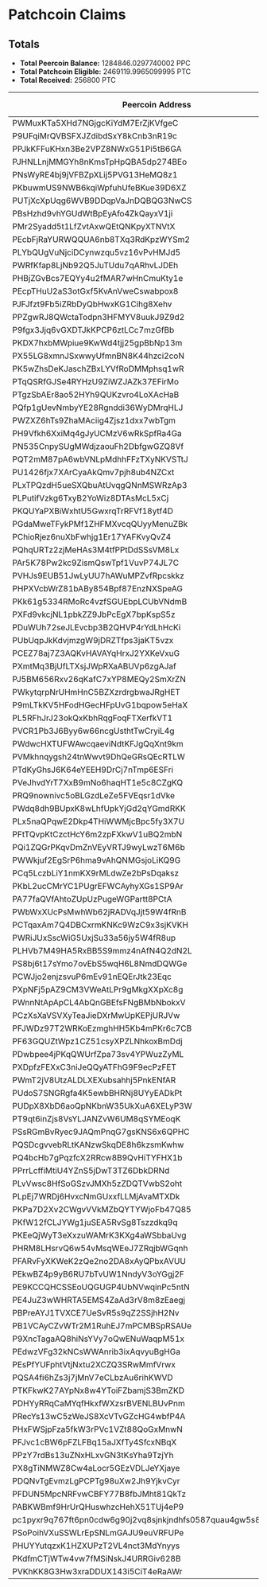 # Patchcoin Claims

## Totals

- **Total Peercoin Balance:** 1284846.0297740002 PPC
- **Total Patchcoin Eligible:** 2469119.9965099995 PTC
- **Total Received:** 256800 PTC

| Peercoin Address | Patchcoin Address | Peercoin Balance | Patchcoin Eligible | Total Received | Timestamp |
|------------------|------------------|------------------|-------------------|---------------|----------|
| PWMuxKTa5XHd7NGjgcKiYdM7ErZjKVfgeC | PXqBX3m69SmTfbnykcW9CTokKqB8fDVNCe | 1292.530000 | 12925.300000 | 0.000000 | 1740322189 |
| P9UFqiMrQVBSFXJZdibdSxY8kCnb3nR19c | PX474C2gg7GrE4wiEfPM92WVXdu4CdyzpQ | 100.000000 | 1000.000000 | 0.000000 | 1740322086 |
| PPJkKFFuKHxn3Be2VPZ8NWxG51Pi5tB6GA | PFoyQTegXjrCAY8cfvc9oNTTt7wh6iJ5wD | 359.557496 | 3595.574960 | 0.000000 | 1740318740 |
| PJHNLLnjMMGYh8nKmsTpHpQBA5dp274BEo | PXUwDbwNd2s6trcbAmCfb7HiidtDoubjE4 | 168.929952 | 1689.299520 | 0.000000 | 1740318645 |
| PNsWyRE4bj9jVFBZpXLij5PVG13HeMQ8z1 | PW7BDTes8WnLk51vzcmgJgWkBwHW3XFR2A | 6899.220986 | 50000.000000 | 0.000000 | 1740318376 |
| PKbuwmUS9NWB6kqiWpfuhUfeBKue39D6XZ | PPB49BkrTW2H7AQU7zHaWsqm4aZhcbPpBb | 226838.117645 | 50000.000000 | 0.000000 | 1740318299 |
| PUTjXcXpUqg6WVB9DDqpVaJnDQBQG3NwCS | PQ6C4ezmqo2QjCUmtpY6sWsnVjQmQ8BL5i | 130.084288 | 1300.842880 | 0.000000 | 1740318294 |
| PBsHzhd9vhYGUdWtBpEyAfo4ZkQayxV1ji | PDkEsL9ezu9YwEP5x4GKP2b7E4fKgVQfBs | 69.097750 | 690.977500 | 0.000000 | 1740318211 |
| PMr2Syadd5t1LfZvtAxwQEtQNKpyXTNVtX | PA6NF54GLBisbuu1PscpLNbM925j8vk8RV | 153874.919846 | 50000.000000 | 0.000000 | 1740315496 |
| PEcbFjRaYURWQQUA6nb8TXq3RdKpzWYSm2 | PLw56a4bGEVYYzJ5q9z1B3XsrdJHpdxDkb | 30.672781 | 306.727810 | 0.000000 | 1740315162 |
| PLYbQUgVuNjciDCynwzqu5vz16vPvHMJd5 | PG5Wo8qJHodxqowdVo9wpr9nC5EfcQeXSU | 103.356984 | 1033.569840 | 0.000000 | 1740315109 |
| PWRfKfap8LjNb92Q5JuTUdu7qARhvLJDEh | PEbTNt25ihfthk1dr1nm9NXJigndWxiU3y | 256.889402 | 2568.894020 | 0.000000 | 1740314966 |
| PHBjZGvBcs7EQYy4u2fMAR7wHnCmuKty1e | PHps5WXSf3QKjBonDLeSBdTgjuTNwYThWu | 547.540286 | 5475.402860 | 0.000000 | 1740314807 |
| PEcpTHuU2aS3otGxf5KvAnVweCswabpox8 | PDmR2jDoxWRMcZZJ8s2Dh6sALTV2GhRU2H | 3587.287541 | 35872.875410 | 0.000000 | 1740312859 |
| PJFJfzt9Fb5iZRbDyQbHwxKG1Cihg8Xehv | PVv9chFbEJKkRYxsJa45V72RpEsWJLvPGk | 8076.834308 | 50000.000000 | 0.000000 | 1740307680 |
| PPZgwRJ8QWctaTodpn3HFMYV8uukJ9Z9d2 | PPBZkm2Hyb8xYtT9E5pNMyr6bLJ9yPXQqQ | 16980.421382 | 50000.000000 | 0.000000 | 1740305082 |
| P9fgx3Jjq6vGXDTJkKPCP6ztLCc7mzGfBb | PAjhX9qLgbaXWVci4pi9a4wAJuEkkeZwLT | 15730.375168 | 50000.000000 | 0.000000 | 1740304991 |
| PKDX7hxbMWpiue9KwWd4tjj25gpBbNp13m | PKgeuPZKX3pWB7xAVqH2b8Z9XR6r1E6pKc | 500.000000 | 5000.000000 | 0.000000 | 1740304973 |
| PX55LG8xmnJSxwwyUfmnBN8K44hzci2coN | PMocQezyqpoPaRHZqZiwCGaX4DqyijYssd | 500.000000 | 5000.000000 | 0.000000 | 1740304950 |
| PK5wZhsDeKJaschZBxLYVfRoDMMphsq1wR | PCHJG5kaT9X7cL5PgPqk68YxCQQmiCxYZC | 500.000000 | 5000.000000 | 0.000000 | 1740304917 |
| PTqQSRfGJSe4RYHzU9ZiWZJAZk37EFirMo | PNSqj5qpAXVuBEJn4jJTHCLXX5SsHED9pz | 10.102128 | 101.021280 | 0.000000 | 1740304864 |
| PTgzSbAEr8ao52HYh9QUKzvro4LoXAcHaB | PB67hxt8zDKC7UiKRp6FCJusiwkhCRF8Sv | 39.529876 | 395.298760 | 0.000000 | 1740304821 |
| PQfp1gUevNmbyYE28Rgnddi36WyDMrqHLJ | PJcX5NQ74hE3rXST2xFcmfJJPgjKWugEDC | 500.000000 | 5000.000000 | 0.000000 | 1740304792 |
| PWZXZ6hTs9ZhaMAciig4Zjsz1dxx7wbTgm | PT1G2kdnEAgjDNyWWZU218fARaoqqJ8mVY | 38.055258 | 380.552580 | 0.000000 | 1740304746 |
| PH9Vfkh6XxiMq4gJyUCMzV6wRkSpfRa4Ga | PTaUcRTnCULEu8LPxttfsCAVLGwfLrEDV4 | 157.311307 | 1573.113070 | 0.000000 | 1740303528 |
| PN535CnpySUgMWdjzaouFh2DbfgwGZQ8Vf | PLRftbvq2BMZynPyJ45uaiiKppowSQziGx | 128.415212 | 1284.152120 | 0.000000 | 1740303450 |
| PQT2mM87pA6wbVNLpMdhhFFzTXyNKVSTtJ | PHkQJnAwP7LkAtriXc7HJgb5LnL2nTFmjJ | 1620.000000 | 16200.000000 | 0.000000 | 1740303341 |
| PU1426fjx7XArCyaAkQmv7pjh8ub4NZCxt | PVRF1boJ72PESv8oooHpLGA7hPiBaZdXt3 | 2800.000000 | 28000.000000 | 0.000000 | 1740303265 |
| PLxTPQzdH5ueSXQbuAtUvqgQNnMSWRzAp3 | PMFy2K316sZz2r3LTeHaaeJJsUBLJzS22h | 500.000000 | 5000.000000 | 0.000000 | 1740302392 |
| PLPutifVzkg6TxyB2YoWiz8DTAsMcL5xCj | PSBirGXxy63qbCrBN8t3xWtbZNDxcwGLYt | 500.000000 | 5000.000000 | 0.000000 | 1740302361 |
| PKQUYaPXBiWxhtU5GwxrqTrRFVf18ytf4D | PS99UwsVrfGvfKzkXZWx3McpMhqvTopQDc | 500.000000 | 5000.000000 | 0.000000 | 1740302326 |
| PGdaMweTFykPMf1ZHFMXvcqQUyyMenuZBk | PHv5LJah8hQtsT7MuXfXZCHiN5YQHESLts | 89781.000000 | 50000.000000 | 0.000000 | 1740300484 |
| PChioRjez6nuXbFwhjg1Er17YAFKvyQvZ4 | PJbL2d2KchPbTAJyPcMj9Q4GR6qsFrxDNX | 500.000000 | 5000.000000 | 0.000000 | 1740299487 |
| PQhqURTz2zjMeHAs3M4tfPPtDdSSsVM8Lx | PDkqSXjHqnHn6NEeA2czfx9RybE369YLG5 | 22782.546975 | 50000.000000 | 0.000000 | 1740298125 |
| PAr5K78Pw2kc9ZismQswTpf1VuvP74JL7C | PCLEoA8WGq4aAvqoVyfB35CSV5arqX29uf | 262.000000 | 2620.000000 | 0.000000 | 1740297952 |
| PVHJs9EUB51JwLyUU7hAWuMPZvfRpcskkz | PF7D1FJrpx8RQeV3j8U9uBGAySf7KV1DLm | 49273.510450 | 50000.000000 | 0.000000 | 1740297747 |
| PHPXVcbWrZ81bABy854Bpf87EnzNXSpeAG | PBkLvnc8aNK2enXgeygzn25oBaHFVhDmjL | 22956.686486 | 50000.000000 | 0.000000 | 1740296987 |
| PKk61g5334RMoRc4vzfSGUEbpLCUbVNdmB | PCrEY1C7AfkHhFHkMfMhMmG41QNQkgjiK1 | 37836.620794 | 50000.000000 | 0.000000 | 1740296405 |
| PXFd9vkcjNL1pbkZZ9JbPcEgX7bpKspS5z | P8hJfhbjAicxAk81eRMLkrPfe7tmW9bD9v | 151.622479 | 1516.224790 | 0.000000 | 1740296185 |
| PDuWUh72seJLEvcbp3B2QHVP4rYdLhHcKi | PRpWv2DXtkPPwStLeDHWHtZXohPZfUsRec | 331.638217 | 3316.382170 | 0.000000 | 1740295379 |
| PUbUqpJkKdvjmzgW9jDRZTfps3jaKT5vzx | PBK7XfTMQu6CYiFcJHroBtA9xzbeAkW1mw | 19903.891465 | 50000.000000 | 0.000000 | 1740294795 |
| PCEZ78aj7Z3AQKvHAVAYqHrxJ2YXKeVxuG | PT7UAYj6YcaGz8FXVWPLbbbNkS7F2DakTt | 724.461538 | 7244.615380 | 0.000000 | 1740293664 |
| PXmtMq3BjUfLTXsjJWpRXaABUVp6zgAJaf | PDrWs5VmSANMdJeSXMSZBfGuR5HeWvjGxq | 1149.272508 | 11492.725080 | 0.000000 | 1740293464 |
| PJ5BM656Rxv26qKafC7xYP8MEQy2SmXrZN | PL2jgBDPLPE23MoeBTB6qg5TXRb7m7TbpM | 1543.508794 | 15435.087940 | 0.000000 | 1740292739 |
| PWkytqrpNrUHmHnC5BZXzrdrgbwaJRgHET | PHuEaFrhB7j3xWvA1Sq6TJMniRiWt1MWRJ | 4213.195614 | 42131.956140 | 0.000000 | 1740292470 |
| P9mLTkKV5HFodHGecHFpUvG1bqpow5eHaX | PAAbL7km4c6cp3w7hG9ncjh1YypNgs2Hge | 5028.997025 | 50000.000000 | 0.000000 | 1740292379 |
| PL5RFhJrJ23okQxKbhRqgFoqFTXerfkVT1 | PSS2GCfE2vc6u79ehDnKnxxBM4LYacHUWZ | 5027.376682 | 50000.000000 | 0.000000 | 1740292357 |
| PVCR1Pb3J6Byy6w66ncgUsthtTwCryiL4g | PSZ1VYzh84wNrX5KdDYg96ETuiD8xWfr4d | 5025.966372 | 50000.000000 | 0.000000 | 1740292252 |
| PWdwcHXTUFWAwcqaeviNdtKFJgQqXnt9km | PVbgsiLvKeMMjAZ7zEaDHxStE7ymdJeCXM | 1576.657046 | 15766.570460 | 0.000000 | 1740292237 |
| PVMkhnqygsh24tnWwvt9DhQeGRsQEcRTLW | PP9KdW1q5Th6TEjXNBWuwPRXNM2b6DGHyV | 2185.752567 | 21857.525670 | 0.000000 | 1740292036 |
| PTdKyGhsJ6K64eYEEH9DrCj7nTmp6ESFri | PQ9HjtJad32pyePWc7XnrHNS5XwHpfzrZd | 5021.225398 | 50000.000000 | 0.000000 | 1740291553 |
| PVeJhvdYrT7XxB9mNo6haqHT1e5c8CZgKQ | PLzVdbcNamW6Wy1vWLuerfyEbVewPYu7o1 | 2205.210919 | 22052.109190 | 0.000000 | 1740291469 |
| PRQ9nownivc5oBLGzdLeZe5FVEqsr1dVke | PHyxB1Y6WwGtwECvd32tbYMQetCbbFhUaj | 5024.916157 | 50000.000000 | 0.000000 | 1740291380 |
| PWdq8dh9BUpxK8wLhfUpkYjGd2qYGmdRKK | PHHBfDBt1igLyjFfoocBjs8fsLk9r5Q4Pm | 16177.647373 | 50000.000000 | 0.000000 | 1740290992 |
| PLx5naQPqwE2Dkp4THiWWMjcBpc5fy3X7U | PVUShMrpreCm5rkqBQmCQagwyGMmyeyKsM | 5025.696313 | 50000.000000 | 0.000000 | 1740290981 |
| PFtTQvpKtCzctHcY6m2zpFXkwV1uBQ2mbN | PEm73Gwjjx79CaprFY7onfbkTh8L1xBpFn | 2117.307750 | 21173.077500 | 0.000000 | 1740290683 |
| PQi1ZQGrPKqvDmZnVEyVRTJ9wyLwzT6M6b | PVUKq4CxYAUF2mPG4wyKELyATj4ekSVJ5Z | 16848.750000 | 50000.000000 | 0.000000 | 1740290271 |
| PWWkjuf2EgSrP6hma9vAhQNMGsjoLiKQ9G | P8hfCwTTkyzPFsecRBsLice2pYapNFb3iR | 3444.824176 | 34448.241760 | 0.000000 | 1740289674 |
| PCq5LczbLiY1nmKX9rMLdwZe2bPsDqaksz | PPKQtLo5s9phNkNbbFh8thXAZLhGZVvsyv | 60.967910 | 609.679100 | 0.000000 | 1740289625 |
| PKbL2ucCMrYC1PUgrEFWCAyhyXGs1SP9Ar | PW9iAGKUgLZhv93ydgqH2bSuLDGEG6GrYc | 46.001720 | 460.017200 | 0.000000 | 1740289553 |
| PA77faQVfAhtoZUpUzPugeWGPartt8PCtA | PD2SCy2RWwkazMFqNzNcK2ekbeu8CmqsWk | 19210.755202 | 50000.000000 | 0.000000 | 1740289353 |
| PWbWxXUcPsMwhWb62jRADVqJjt59W4fRnB | PVzDcSvk4WRXb2JZekaRmHwh9uLaCBQ4LZ | 5024.616098 | 50000.000000 | 0.000000 | 1740289265 |
| PCTqaxAm7Q4DBCxrmKNKc9WzC9x3sjKVKH | PRRVCVauCMTDFxGoJ8gCc63iXVgfZp8Zab | 4490.550063 | 44905.500630 | 0.000000 | 1740289239 |
| PWRiJUxSscWiG5UxjSu33a56jy5W4fR8up | P8uza6RAxCK7MMtjKanFqwPUw4xWyVE6G1 | 5025.486266 | 50000.000000 | 0.000000 | 1740289175 |
| PLHVb7M49HA5RxBB5S9mmz4nAfN4Q2dN2L | PAMPAZYWGRoGohTaQUze6FtZkAHm1bWTH7 | 17869.173010 | 50000.000000 | 0.000000 | 1740289023 |
| PS8bj6t17sYmo7ovEbS5wqH6L8NmdDQWGe | PLAyPv2mMEwUZ45AXWWfH87JMhuBDNGN8j | 4735.349084 | 47353.490840 | 0.000000 | 1740288908 |
| PCWJjo2enjzsvuP6mEv91nEQErJtk23Eqc | PH3ULjri9QNBK48cxrPNUrgz4r5xFqq7fr | 3159.086417 | 31590.864170 | 0.000000 | 1740288544 |
| PXpNFj5pAZ9CM3VWeAtLPr9gMkgXXpXc8g | PC7AcQYoZuvfYzBZ3zbXhjeCxRcS7aw5Eo | 555.411186 | 5554.111860 | 0.000000 | 1740288308 |
| PWnnNtApApCL4AbQnGBEfsFNgBMbNbokxV | PR4pqFg1L86tdqNXt2iPHf1iJLnT7v7k9S | 601.639715 | 6016.397150 | 0.000000 | 1740287964 |
| PCzXsXaVSVXyTeaJieDXrMwUpKEPjURJVw | PEVcN4M5rgD3m7xAfrAsrUsB89ALbRmHCU | 88.410050 | 884.100500 | 0.000000 | 1740287740 |
| PFJWDz97T2WRKoEzmghHH5Kb4mPKr6c7CB | PNfh7qkKY6ox8yTvPkAMfWtrE8BEv84cAV | 1955.154000 | 19551.540000 | 0.000000 | 1740287138 |
| PF63GQUZtWpz1CZ51csyXPZLNhkoxBmDdj | PEpVwJzXFesgg51kdvWzqTYA62T2Tw2ppj | 5024.646104 | 50000.000000 | 0.000000 | 1740287060 |
| PDwbpee4jPKqQWUrfZpa73sv4YPWuzZyML | PLmY1KPtw4c8w2LaAYBAAQ5dcTjev8nj9i | 5027.196634 | 50000.000000 | 0.000000 | 1740286984 |
| PXDpfzFEXxC3niJeQQyATFhG9F9ecPzFET | PFN4vL6yFKewNtbycu176644PRD3j4dtsc | 685.904544 | 6859.045440 | 0.000000 | 1740284985 |
| PWmT2jV8UtzALDLXEXubsahhj5PnkENfAR | PVsSTfmRLYcmAbRJaqrxbkzHNtE7VknsyL | 579.391552 | 5793.915520 | 0.000000 | 1740284943 |
| PUdoS7SNGRgfa4K5ewbBHRNj8UYyEADkPt | PSesDMxsBCqEtRnDh7Y4ut7Shnu9qZ5o31 | 3128.706218 | 31287.062180 | 0.000000 | 1740284893 |
| PUDpX8XbD6aoQpNKbnW35UkXuA6XELyP3W | PRYyv1Z38HwmuPKNbrXyjPcHtwNsfduY1G | 51341.568448 | 50000.000000 | 0.000000 | 1740284885 |
| PT9qt6inZjs8VsYLJANZvW6UM8qSYMEoqK | PU5whdYaK2AZWNND4QDwghRiTJ1rqLHBn6 | 9495.829162 | 50000.000000 | 0.000000 | 1740284839 |
| PSsRGmBvRyec9JAQmPnqG7gsKNS6x6QPHC | PVkQUhiKR64PCAr8ep57gmwV5WXHraaXFz | 10266.389160 | 50000.000000 | 0.000000 | 1740284814 |
| PQSDcgvvebRLtKANzwSkqDE8h6kzsmKwhw | PUF7BNUPSS2Ng1kFMiKKukmixRHHCzGiNN | 242.625413 | 2426.254130 | 0.000000 | 1740284791 |
| PQ4bcHb7gPqzfcX2RRcw8B9QvHiTYFHX1b | PDB52mcigZa9Zd7wzARB3Jz9hqx2Qva9xV | 13.267001 | 132.670010 | 0.000000 | 1740284767 |
| PPrrLcffiMtiU4YZnS5jDwT3TZ6DbkDRNd | PAEpzvRKjGukRokFH2BUDxokPfenJa6puP | 972.947477 | 9729.474770 | 0.000000 | 1740284740 |
| PLvVwsc8HfSoGSzvJMXh5zZDQTVwbS2oht | PAT9QbmvkwNtuqrs2uzmXrcPcosvg5i8GN | 380.724674 | 3807.246740 | 0.000000 | 1740284704 |
| PLpEj7WRDj6HvxcNmGUxxfLLMjAvaMTXDk | PGBadStQ4MQKTLAab2gwuZqRa4Gd2MFCVL | 78788.716135 | 50000.000000 | 0.000000 | 1740284669 |
| PKPa7D2Xv2CWgvVVkMZbQYTYWjoFb47Q85 | PGwhQvEYwhbKmt3jsBz8ojMfizNUfPKuya | 133.630302 | 1336.303020 | 0.000000 | 1740284644 |
| PKfW12fCLJYWg1juSEA5RvSg8Tszzdkq9q | PDaFAUdxR8Jqz4a5tgmj16NmzieSQhFpq8 | 915.252001 | 9152.520010 | 0.000000 | 1740284644 |
| PKEeQjWyT3eXxzuWAMrK3KXg4aWSbbaUvg | PPE4XXMsQjqixscnsnNsSGPwhkhFkSYD9M | 301.356884 | 3013.568840 | 0.000000 | 1740284586 |
| PHRM8LHsrvQ6w54vMsqWEeJ7ZRqjbWGqnh | P9kgPeYFduWAvgqjvhhdGfY1CS55KuDrvB | 155454.679914 | 50000.000000 | 0.000000 | 1740284534 |
| PFARvFyXKWeK2zQe2no2DA8xAyQPbxAVUU | PN73d9StiEWRYRZ2aFATpRrMjFB9AeFVzm | 61048.745466 | 50000.000000 | 0.000000 | 1740284505 |
| PEkwBZ4p9yB6RU7bTvUW1NndyV3oYGgj2F | PMEYqfXtFdZCnWTkGdY6Z9puMvL4wQ8SM1 | 561.177604 | 5611.776040 | 0.000000 | 1740284480 |
| PE9KCCQHCSSEoUQGUGP4UbNVwqinPc5ntN | PREVDC1MiPeGBj1bZDfXc64DMNz3u8JQJx | 288.635690 | 2886.356900 | 0.000000 | 1740284451 |
| PE4JuZ3wWHRTA5EMS4ZaAd3rV8m8zEaegj | PArUVMPPn3vQQ6GRiMy3V8YH7bM6Dymhcb | 35732.993850 | 50000.000000 | 30090.017230 | 1740284415 |
| PBPreAYJ1TVXCE7UeSvR5s9qZ2SSjhH2Nv | PAx9KBNpoQjdvdYNcT78n62UPdvPe8G9sd | 821.549271 | 8215.492710 | 8215.492710 | 1740284377 |
| PB1VCAyCZvWTr2M1RuhEJ7mPCMBSpRSAUe | PKbB8JZWQHfzc1eoLgu6v7c56oRRzgchx4 | 2471.693551 | 24716.935510 | 24716.935510 | 1740284328 |
| P9XncTagaAQ8hiNsYVy7oQwENuWaqpM51x | P9dQzqQKHkgaMkxxRqsrxQLrUHoQe82QYm | 383.155533 | 3831.555330 | 3831.555330 | 1740283782 |
| PEdwzVFg32kNCsWWAnrib3ixAqvyuBgHGa | PWSA9bD92jH8XugUwHdQcZ1wqgPg9E4QCK | 7693.625145 | 50000.000000 | 50000.000000 | 1740283620 |
| PEsPfYUFphtVtjNxtu2XCZQ3SRwMmfVrwx | PMryw4HcDZHiNpQmEFuYdbjaPT9Sr34yzz | 2.592972 | 25.929720 | 25.929720 | 1740282828 |
| PQSA4fi6hZs3j7jMnV7eCLbzAu6rihKWVD | P8eBwtzS2xqSYzQFRP7KvNG1RKYwgXiZHf | 11814.888704 | 50000.000000 | 50000.000000 | 1740281010 |
| PTKFkwK27AYpNx8w4YToiFZbamjS3BmZKD | PAwTL3e8Tu1fVSsjC6jX2mivuh4qoxSiRB | 499.922830 | 4999.228300 | 4999.228300 | 1740279762 |
| PDHYyRRqCaMYqfHkxfWXzsrBVENLBUvPnm | PBveKVwhajjQbF4Div973zHrvfuDsV3zRa | 160.001260 | 1600.012600 | 1600.012600 | 1740279643 |
| PRecYs13wC5zWeJS8XcVTvGZcHG4wbfP4A | PSoXnyYySMLZ7WR8XiMLupE4vSG3Wju544 | 500.000000 | 5000.000000 | 5000.000000 | 1740279094 |
| PHxFWSjpFza5fkW3rPVc1VZt88QoGxMnwN | PL2x7UncEGjak9kbyHVW6Gzg7wwpcrokyG | 500.000000 | 5000.000000 | 5000.000000 | 1740279048 |
| PFJvc1cBW6pFZLFBq15aJXfTy4SfcxNBqX | PRhQTYqdPpPAQvCBZ9toMeeoCyvJuYGMs5 | 500.000000 | 5000.000000 | 5000.000000 | 1740278994 |
| PPzY7rdBs13uZNxHLxvGN3tKsYha9TzjYh | PCfABZ9qBqfrizLKQXHupDwDLRnXXZfYQ3 | 500.000000 | 5000.000000 | 5000.000000 | 1740278962 |
| PX8gTiNMWZ8Cw4aLocr5GEzVDLJeYXjaye | PNCSqrV4AvNhtmy5H2m58AMsyH6VhyoJ6i | 500.000000 | 5000.000000 | 5000.000000 | 1740278862 |
| PDQNvTgEvmzLgPCPTg98uXw2Jh9YjkvCyr | PJ7cQghRPb14LMNoCirYRvG21n6L6vRDGk | 2.207357 | 22.073570 | 22.073570 | 1740278643 |
| PFDUN5MpcNRFvwCBFY77B8fbJMht81QkTz | PCowEMhCKYb8EzJre3QFwcDXQcZVwEDQfn | 2971.497403 | 29714.974030 | 29714.974030 | 1740274291 |
| PABKWBmf9HrUrQHuswhzcHehX51TUj4eP9 | PGf4uAbvxNMDsyk7WtpK8wrMAReC8RhLk5 | 2100.100000 | 21001.000000 | 21001.000000 | 1740274163 |
| pc1pyxr9q767ft6pn0cdw6g90j2vq8sjnkjndhfs0587quau4gw5s8uq32gw6x | PT7sN6uE9tCqgdTVfYuuEa1Ek7Wxgc8coZ | 10.000000 | 100.000000 | 100.000000 | 1740273656 |
| PSoPoihVXuSSWLrEpSNLmGAJU9euVRFUPe | PEcZehwqExPw1ob4Eq6oCDSjq1axGruhNJ | 86.962100 | 869.621000 | 869.621000 | 1740273582 |
| PHUYYutqzxK1HZXUPzT2VL4nct3MdYnyys | PURoHYjNeghryz86LSHdhigpedEpj7nuPe | 70.986000 | 709.860000 | 709.860000 | 1740273516 |
| PKdfmCTjWTw4vw7fMSiNskJ4URRGiv628B | PTX9sFNSVuqcU93rhSFbDS3RSz36ddDrwE | 500.000000 | 5000.000000 | 5000.000000 | 1740273514 |
| PVKhKK8G3Hw3xraDDUX143i5CiT4eRaAWr | PDS68k3278qAt2i7LDUzQ693Pp4tAGf9rw | 90.330000 | 903.300000 | 903.300000 | 1740273457 |
